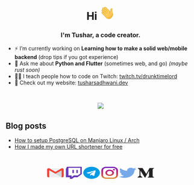 <h1 align="center">Hi <img src="https://raw.githubusercontent.com/ABSphreak/ABSphreak/master/gifs/Hi.gif" width="40px" /></h1>
<h3 align="center">I'm Tushar, a code creator.</h3>

- ⚡ I’m currently working on **Learning how to make a solid web/mobile backend** (drop tips if you got experience)
- 💬 Ask me about **Python and Flutter** (sometimes web, and go) _(maybe rust soon)_
- 👨‍💻 I teach people how to code on Twitch: [twitch.tv/drunktimelord](https://twitch.tv/drunktimelord)
- 📲 Check out my website: [tusharsadhwani.dev](https://tusharsadhwani.dev)

<br />

<p align="center">
  <img src="https://github-readme-stats-five-lyart.vercel.app/api?username=tusharsadhwani&theme=cobalt&show_icons=true">
</p>

## Blog posts

<!-- BLOG-POST-LIST:START -->
- [How to setup PostgreSQL on Manjaro Linux / Arch](https://dev.to/tusharsadhwani/how-to-setup-postgresql-on-manjaro-linux-arch-412l)
- [How I made my own URL shortener for free](https://dev.to/tusharsadhwani/how-i-made-my-own-url-shortener-for-free-293p)
<!-- BLOG-POST-LIST:END -->

<br />

<p align="center">
  <a href="mailto:tushar.sadhwani000@gmail.com" target="blank"><img src="https://raw.githubusercontent.com/tusharsadhwani/tusharsadhwani/master/icons/gmail.svg" height="32" width="44" /></a>
  <a href="https://twitch.tv/drunktimelord" target="blank"><img src="https://raw.githubusercontent.com/tusharsadhwani/tusharsadhwani/master/icons/twitch.svg" height="32" width="44" /></a>
  <a href="https://t.me/tusharsadhwani" target="blank"><img src="https://raw.githubusercontent.com/tusharsadhwani/tusharsadhwani/master/icons/telegram.svg" height="32" width="44" /></a>
  <a href="https://instagram.com/sadhlife" target="blank"><img src="https://raw.githubusercontent.com/tusharsadhwani/tusharsadhwani/master/icons/instagram.svg" height="32" width="44" /></a>
  <a href="https://twitter.com/tusharsadhwani_" target="blank"><img src="https://raw.githubusercontent.com/tusharsadhwani/tusharsadhwani/master/icons/twitter.svg" height="32" width="44" /></a>
  <a href="https://medium.com/@tushar.sadhwani000" target="blank"><img src="https://raw.githubusercontent.com/tusharsadhwani/tusharsadhwani/master/icons/medium.svg" height="32" width="44" /></a>
</p>
